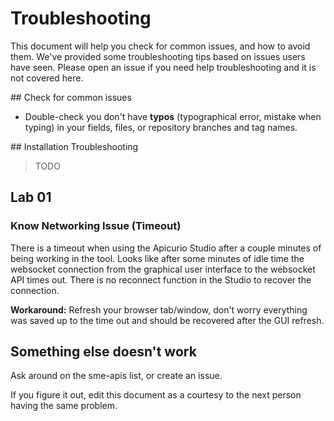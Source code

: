 # Troubleshooting

This document will help you check for common issues, and how to avoid them. We've provided some troubleshooting tips based on issues users have seen. Please open an issue if you need help troubleshooting and it is not covered here.

## Check for common issues

* Double-check you don't have **typos** (typographical error, mistake when typing) in your fields, files, or repository branches and tag names.

## Installation Troubleshooting

> TODO

## Lab 01

### Know Networking Issue (Timeout)

There is a timeout when using the Apicurio Studio after a couple minutes of being working in the tool. Looks like after some minutes of idle time the websocket connection from the graphical user interface to the websocket API times out. There is no reconnect function in the Studio to recover the connection.

**Workaround:** Refresh your browser tab/window, don't worry everything was saved up to the time out and should be recovered after the GUI refresh.

## Something else doesn't work

Ask around on the sme-apis list, or create an issue.

If you figure it out, edit this document as a courtesy to the next person having the same problem.